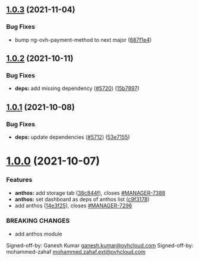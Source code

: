 ## [1.0.3](https://github.com/ovh/manager/compare/@ovh-ux/manager-anthos-app@1.0.2...@ovh-ux/manager-anthos-app@1.0.3) (2021-11-04)


### Bug Fixes

* bump ng-ovh-payment-method to next major ([687f1e4](https://github.com/ovh/manager/commit/687f1e47daefb5c19563c5c434fa281a70be9049))



## [1.0.2](https://github.com/ovh/manager/compare/@ovh-ux/manager-anthos-app@1.0.1...@ovh-ux/manager-anthos-app@1.0.2) (2021-10-11)


### Bug Fixes

* **deps:** add missing dependency ([#5720](https://github.com/ovh/manager/issues/5720)) ([15b7897](https://github.com/ovh/manager/commit/15b789709b0dff6b70c7d8680851a8d9ce107031))



## [1.0.1](https://github.com/ovh/manager/compare/@ovh-ux/manager-anthos-app@1.0.0...@ovh-ux/manager-anthos-app@1.0.1) (2021-10-08)


### Bug Fixes

* **deps:** update dependencies ([#5712](https://github.com/ovh/manager/issues/5712)) ([53e7155](https://github.com/ovh/manager/commit/53e7155e00dbb5cb78a14b8dc8bba1040cd09005))



# [1.0.0](https://github.com/ovh/manager/compare/@ovh-ux/manager-anthos-app@0.0.0...@ovh-ux/manager-anthos-app@1.0.0) (2021-10-07)


### Features

* **anthos:** add storage tab ([38c844f](https://github.com/ovh/manager/commit/38c844f32a79889641623180dfd8be67ec202fe8)), closes [#MANAGER-7388](https://github.com/ovh/manager/issues/MANAGER-7388)
* **anthos:** set dashboard as deps of anthos list ([c9f3178](https://github.com/ovh/manager/commit/c9f317815893d1519423f81d13aadbcc740f1fed))
* add anthos ([14e3f25](https://github.com/ovh/manager/commit/14e3f25178a1a6884444b4576dc96e2a0818499f)), closes [#MANAGER-7296](https://github.com/ovh/manager/issues/MANAGER-7296)


### BREAKING CHANGES

* add anthos module

Signed-off-by: Ganesh Kumar <ganesh.kumar@ovhcloud.com>
Signed-off-by: mohammed-zahaf <mohammed.zahaf.ext@ovhcloud.com>



